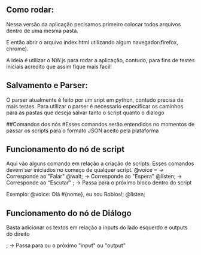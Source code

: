 
## Como rodar:
Nessa versão da aplicação pecisamos primeiro colocar todos arquivos dentro de uma mesma pasta. 

E então abrir o arquivo index.html utilizando algum navegador(firefox, chrome). 

A ideia é utilizar o NW.js para rodar a aplicação, contudo, para fins de testes iniciais acredito que assim fique mais facil!

## Salvamento e Parser:
O parser atualmente é feito por um sript em python, contudo precisa de mais testes. Para utilizar o parser é necessario especificar 
os caminhos para as pastas que deseja salvar tanto o script quanto o dialogo

##Comandos dos nós
#Esses comandos serão entendidos no momentos de passar os scripts para o formato JSON aceito pela plataforma

## Funcionamento do nó de script
Aqui vão alguns comando em relação a criação de scripts: 
Esses comandos devem ser iniciados no começo de qualquer script.
@voice =      -> Corresponde ao "Falar" 
@wait;       -> Corresponde ao "Espera" 
@listen;     -> Corresponde ao "Escutar" 
;            -> Passa para o próximo bloco dentro do script

Exemplo:
@voice: Olá #{nome}, eu sou Robios!;
@listen;

## Funcionamento do nó de Diálogo
Basta adicionar os textos em relação a inputs do lado esquerdo e outputs do direito

;            -> Passa para ou o próximo "input" ou "output"


